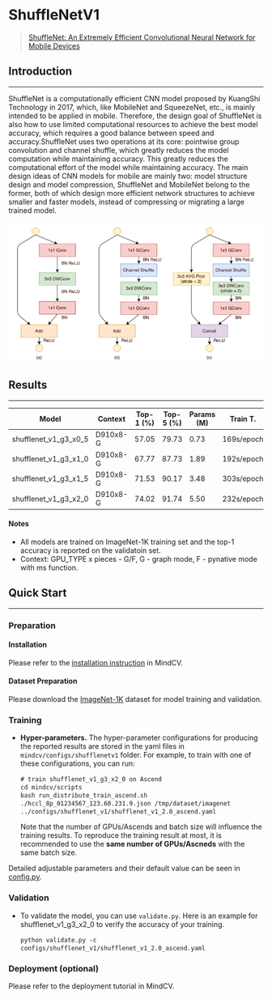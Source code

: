 # ShuffleNetV1
> [ShuffleNet: An Extremely Efficient Convolutional Neural Network for Mobile Devices](https://arxiv.org/pdf/1707.01083.pdf)

## Introduction
***

ShuffleNet is a computationally efficient CNN model proposed by KuangShi Technology in 2017, which, like MobileNet and SqueezeNet, etc., is mainly intended to be applied in mobile. Therefore, the design goal of ShuffleNet is also how to use limited computational resources to achieve the best model accuracy, which requires a good balance between speed and accuracy.ShuffleNet uses two operations at its core: pointwise group convolution and channel shuffle, which greatly reduces the model computation while maintaining accuracy. This greatly reduces the computational effort of the model while maintaining accuracy. The main design ideas of CNN models for mobile are mainly two: model structure design and model compression, ShuffleNet and MobileNet belong to the former, both of which design more efficient network structures to achieve smaller and faster models, instead of compressing or migrating a large trained model.

![](./ShuffleNetV1_Block.png)

## Results
***

| Model                 | Context      | Top-1 (%) | Top-5 (%) | Params (M) | Train T.   | Infer T. | Download  | Config  | Log     |
| --------------------- | ------------ | --------- | --------- | ---------- | ---------- | -------- | --------- | ------- | ------- |
| shufflenet_v1_g3_x0_5 | D910x8-G     | 57.05     | 79.73     | 0.73       | 169s/epoch |          | [model]() | [cfg]() | [log]() |
| shufflenet_v1_g3_x1_0 | D910x8-G     | 67.77     | 87.73     | 1.89       | 192s/epoch |          | [model]() | [cfg]() | [log]() |
| shufflenet_v1_g3_x1_5 | D910x8-G     | 71.53     | 90.17     | 3.48       | 303s/epoch |          | [model]() | [cfg]() | [log]() |
| shufflenet_v1_g3_x2_0 | D910x8-G     | 74.02     | 91.74     | 5.50       | 232s/epoch |          | [model]() | [cfg]() | [log]() |

#### Notes

- All models are trained on ImageNet-1K training set and the top-1 accuracy is reported on the validatoin set.
- Context: GPU_TYPE x pieces - G/F, G - graph mode, F - pynative mode with ms function.  

## Quick Start
***
### Preparation

#### Installation
Please refer to the [installation instruction](https://github.com/mindspore-ecosystem/mindcv#installation) in MindCV.

#### Dataset Preparation
Please download the [ImageNet-1K](https://www.image-net.org/download.php) dataset for model training and validation.

### Training

- **Hyper-parameters.** The hyper-parameter configurations for producing the reported results are stored in the yaml files in `mindcv/configs/shufflenetv1` folder. For example, to train with one of these configurations, you can run:

  ```shell
  # train shufflenet_v1_g3_x2_0 on Ascend
  cd mindcv/scripts
  bash run_distribute_train_ascend.sh ./hccl_8p_01234567_123.60.231.9.json /tmp/dataset/imagenet ../configs/shufflenet_v1/shufflenet_v1_2.0_ascend.yaml
  ```

  Note that the number of GPUs/Ascends and batch size will influence the training results. To reproduce the training result at most, it is recommended to use the **same number of GPUs/Ascneds** with the same batch size.

Detailed adjustable parameters and their default value can be seen in [config.py](../../config.py).

### Validation

- To validate the model, you can use `validate.py`. Here is an example for shufflenet_v1_g3_x2_0 to verify the accuracy of your training.

  ```shell
  python validate.py -c configs/shufflenet_v1/shufflenet_v1_2.0_ascend.yaml
  ```

### Deployment (optional)

Please refer to the deployment tutorial in MindCV.



